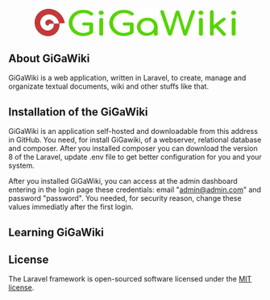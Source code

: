 <p align="center"><img src="/public/images/GiGaWiki-logo-web.png" width="400"></p>

## About GiGaWiki

GiGaWiki is a web application, written in Laravel, to create, manage and organizate textual documents, wiki and other stuffs like that.

## Installation of the GiGaWiki

GiGaWiki is an application self-hosted and downloadable from this address in GitHub. You need, for install GiGawiki, of a webserver, relational database and composer. After you installed composer you can download the version 8 of the Laravel, update .env file to get better configuration for you and your system.

After you installed GiGaWiki, you can access at the admin dashboard entering in the login page these credentials: email "admin@admin.com" and password "password".
You needed, for security reason, change these values immediatly after the first login.

## Learning GiGaWiki

 

## License

The Laravel framework is open-sourced software licensed under the [MIT license](https://opensource.org/licenses/MIT).
